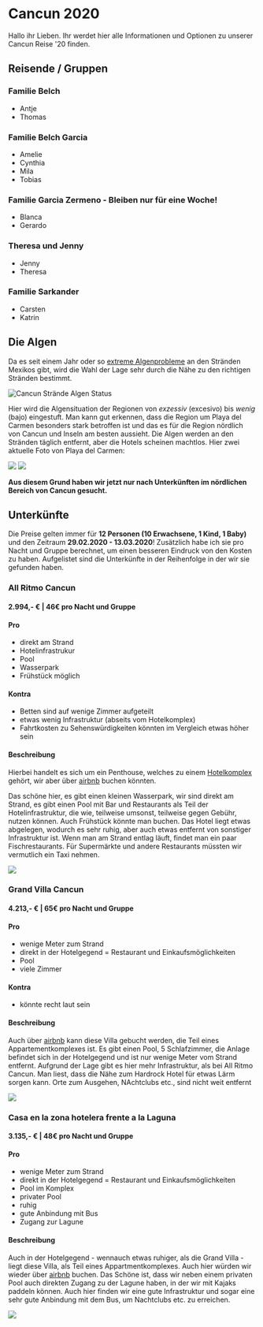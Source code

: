 # Cancun 2020

Hallo ihr Lieben. Ihr werdet hier alle Informationen und Optionen zu unserer Cancun Reise '20 finden.

## Reisende / Gruppen

### Familie Belch

- Antje
- Thomas

### Familie Belch Garcia

- Amelie
- Cynthia
- Mila
- Tobias

### Familie Garcia Zermeno - **Bleiben nur für eine Woche!**

- Blanca
- Gerardo

### Theresa und Jenny

- Jenny
- Theresa

### Familie Sarkander

- Carsten
- Katrin

## Die Algen

Da es seit einem Jahr oder so [extreme Algenprobleme](https://www.nzz.ch/international/mexikos-traumstraende-unter-algen-begraben-ld.1495719) an den Stränden Mexikos gibt, wird die Wahl der Lage sehr durch die Nähe zu den richtigen Stränden bestimmt.

![Cancun Strände Algen Status](./images/algae-state.jpg "Algen Status")

Hier wird die Algensituation der Regionen von _exzessiv_ (excesivo) bis _wenig_ (bajo) eingestuft. Man kann gut erkennen, dass die Region um Playa del Carmen besonders stark betroffen ist und das es für die Region nördlich von Cancun und Inseln am besten aussieht. Die Algen werden an den Stränden täglich entfernt, aber die Hotels scheinen machtlos. Hier zwei aktuelle Foto von Playa del Carmen:

<div>
  <img src="./images/algae-playa-del-carmen-1.jpg" style="max-width:700px" />
  <img src="./images/algae-playa-del-carmen-2.jpg" style="max-width:700px" />
</div>

**Aus diesem Grund haben wir jetzt nur nach Unterkünften im nördlichen Bereich von Cancun gesucht.**

## Unterkünfte

Die Preise gelten immer für **12 Personen (10 Erwachsene, 1 Kind, 1 Baby)** und den Zeitraum **29.02.2020 - 13.03.2020**! Zusätzlich habe ich sie pro Nacht und Gruppe berechnet, um einen besseren Eindruck von den Kosten zu haben. Aufgelistet sind die Unterkünfte in der Reihenfolge in der wir sie gefunden haben.

### All Ritmo Cancun

#### 2.994,- € | 46€ pro Nacht und Gruppe

#### Pro

- direkt am Strand
- Hotelinfrastrukur
- Pool
- Wasserpark
- Frühstück möglich

#### Kontra

- Betten sind auf wenige Zimmer aufgeteilt
- etwas wenig Infrastruktur (abseits vom Hotelkomplex)
- Fahrtkosten zu Sehenswürdigkeiten könnten im Vergleich etwas höher sein

#### Beschreibung

Hierbei handelt es sich um ein Penthouse, welches zu einem [Hotelkomplex](https://www.allritmocancun.com/en/galeria/) gehört, wir aber über [airbnb](https://www.airbnb.de/rooms/30560817?location=Canc%C3%BAn%2C%20Mexiko&adults=10&children=2&check_in=2020-02-29&check_out=2020-03-13&source_impression_id=p3_1564205798_WGMMT0FXvskewmMB&guests=12&sl_alternate_dates_exclusion=true) buchen könnten.

Das schöne hier, es gibt einen kleinen Wasserpark, wir sind direkt am Strand, es gibt einen Pool mit Bar und Restaurants als Teil der Hotelinfrastruktur, die wie, teilweise umsonst, teilweise gegen Gebühr, nutzen können. Auch Frühstück könnte man buchen. Das Hotel liegt etwas abgelegen, wodurch es sehr ruhig, aber auch etwas entfernt von sonstiger Infrastruktur ist. Wenn man am Strand entlag läuft, findet man ein paar Fischrestaurants. Für Supermärkte und andere Restaurants müssten wir vermutlich ein Taxi nehmen.

<a href="https://goo.gl/maps/Y3RPwxKPGdcugQxj7" target="_blank">
  <img src="./images/all-ritmo-cancun.png" style="max-width:700px" />
</a>

### Grand Villa Cancun

#### 4.213,- € | 65€ pro Nacht und Gruppe

#### Pro

- wenige Meter zum Strand
- direkt in der Hotelgegend = Restaurant und Einkaufsmöglichkeiten
- Pool
- viele Zimmer

#### Kontra

- könnte recht laut sein

#### Beschreibung

Auch über [airbnb](https://www.airbnb.de/rooms/24454587?location=Canc%C3%BAn%2C%20Mexiko&adults=10&children=2&check_in=2020-02-29&check_out=2020-03-13&source_impression_id=p3_1564209566_2cYEdQ8Jc1FdFsbt&guests=12&sl_alternate_dates_exclusion=true) kann diese Villa gebucht werden, die Teil eines Appartementkomplexes ist. Es gibt einen Pool, 5 Schlafzimmer, die Anlage befindet sich in der Hotelgegend und ist nur wenige Meter vom Strand entfernt. Aufgrund der Lage gibt es hier mehr Infrastruktur, als bei All Ritmo Cancun. Man liest, dass die Nähe zum Hardrock Hotel für etwas Lärm sorgen kann. Orte zum Ausgehen, NAchtclubs etc., sind nicht weit entfernt

<a href="https://goo.gl/maps/ahboLaLnhEPDvhCR9" target="_blank">
  <img src="./images/villas-las-cupulas.png" style="max-width:700px" />
</a>

### Casa en la zona hotelera frente a la Laguna

#### 3.135,- € | 48€ pro Nacht und Gruppe

#### Pro

- wenige Meter zum Strand
- direkt in der Hotelgegend = Restaurant und Einkaufsmöglichkeiten
- Pool im Komplex
- privater Pool
- ruhig
- gute Anbindung mit Bus
- Zugang zur Lagune

#### Beschreibung

Auch in der Hotelgegend - wennauch etwas ruhiger, als die Grand Villa - liegt diese Villa, als Teil eines Appartmentkomplexes. Auch hier würden wir wieder über [airbnb](https://www.airbnb.de/rooms/22980658?location=Canc%C3%BAn%2C%20Mexiko&adults=10&children=1&check_in=2020-02-29&check_out=2020-03-13&source_impression_id=p3_1564211732_4pXpCx7AeRPnQ9kq&guests=11&infants=1&sl_alternate_dates_exclusion=true) buchen. Das Schöne ist, dass wir neben einem privaten Pool auch direkten Zugang zu der Lagune haben, in der wir mit Kajaks paddeln können. Auch hier finden wir eine gute Infrastruktur und sogar eine sehr gute Anbindung mit dem Bus, um Nachtclubs etc. zu erreichen.

<a href="https://goo.gl/maps/DpWKeLXoe5dsF1bT6" target="_blank">
  <img src="./images/casa.png" style="max-width:700px" />
</a>
